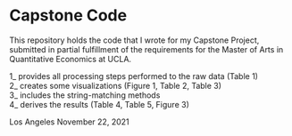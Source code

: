 # Capstone Code

This repository holds the code that I wrote for my Capstone Project, <BR>
submitted in partial fulfillment of the requirements for the Master of Arts in Quantitative Economics at UCLA.

1_  provides all processing steps performed to the raw data (Table 1) <BR> 
2_  creates some visualizations (Figure 1, Table 2, Table 3) <BR>
3_  includes the string-matching methods <BR>
4_  derives the results (Table 4, Table 5, Figure 3) <BR>

Los Angeles
November 22, 2021
